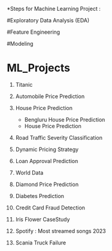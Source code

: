 *Steps for Machine Learning Project :

#Exploratory Data Analysis (EDA)

#Feature Engineering

#Modeling

# ML_Projects

1. Titanic

2. Automobile Price Prediction

3. House Price Prediction 
    * Bengluru House Price Prediction
    * House Price Prediction

4. Road Traffic Severity Classification

5. Dynamic Pricing Strategy

6. Loan Approval Prediction

7. World Data

8. Diamond Price Prediction

9. Diabetes Prediction

10. Credit Card Fraud Detection

11. Iris Flower CaseStudy

12. Spotify : Most streamed songs 2023

13. Scania Truck Failure
